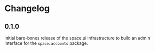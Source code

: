 Changelog
=========

## 0.1.0
initial bare-bones release of the space:ui infrastructure to build an
admin interface for the `space:accounts` package.
